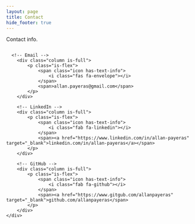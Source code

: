 ```yaml
---
layout: page
title: Contact
hide_footer: true
---
```


Contact info.

<div class="container">
    <div class="columns is-multiline">

      <!-- Email -->
        <div class="column is-full">
            <p class="is-flex">
                <span class="icon has-text-info">
                    <i class="fas fa-envelope"></i>
                </span>
                <span>allan.payeras@gmail.com</span>
            </p>
        </div>

        <!-- LinkedIn -->
        <div class="column is-full">
            <p class="is-flex">
                <span class="icon has-text-info">
                    <i class="fab fa-linkedin"></i>
                </span>
                <span><a href="https://www.linkedin.com/in/allan-payeras" target="_blank">linkedin.com/in/allan-payeras</a></span>
            </p>
        </div>

        <!-- GitHub -->
        <div class="column is-full">
            <p class="is-flex">
                <span class="icon has-text-info">
                    <i class="fab fa-github"></i>
                </span>
                <span><a href="https://www.gitgub.com/allanpayeras" target="_blank">github.com/allanpayeras</span>
            </p>
        </div>
    </div>
</div>